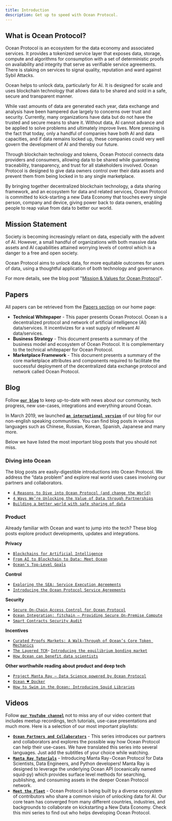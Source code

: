 ```yaml
---
title: Introduction
description: Get up to speed with Ocean Protocol.
---
```


## What is Ocean Protocol?

Ocean Protocol is an ecosystem for the data economy and associated services. It provides a tokenized service layer that exposes data, storage, compute and algorithms for consumption with a set of deterministic proofs on availability and integrity that serve as verifiable service agreements. There is staking on services to signal quality, reputation and ward against Sybil Attacks.

Ocean helps to unlock data, particularly for AI. It is designed for scale and uses blockchain technology that allows data to be shared and sold in a safe, secure and transparent manner.

While vast amounts of data are generated each year, data exchange and analysis have been hampered due largely to concerns over trust and security. Currently, many organizations have data but do not have the trusted and secure means to share it. Without data, AI cannot advance and be applied to solve problems and ultimately improve lives. More pressing is the fact that today, only a handful of companies have both AI and data capacities, and if data remains locked up, these companies could very well govern the development of AI and thereby our future.

Through blockchain technology and tokens, Ocean Protocol connects data providers and consumers, allowing data to be shared while guaranteeing traceability, transparency, and trust for all stakeholders involved. Ocean Protocol is designed to give data owners control over their data assets and prevent them from being locked in to any single marketplace.

By bringing together decentralized blockchain technology, a data sharing framework, and an ecosystem for data and related services, Ocean Protocol is committed to kick-starting a new Data Economy that touches every single person, company and device, giving power back to data owners, enabling people to reap value from data to better our world.

## Mission Statement

Society is becoming increasingly reliant on data, especially with the advent of AI. However, a small handful of organizations with both massive data assets and AI capabilities attained worrying levels of control which is a danger to a free and open society.

Ocean Protocol aims to unlock data, for more equitable outcomes for users of data, using a thoughtful application of both technology and governance.

For more details, see the blog post "[Mission & Values for Ocean Protocol](https://blog.oceanprotocol.com/mission-values-for-ocean-protocol-aba998e95b8)".

## Papers

All papers can be retrieved from the [Papers section](https://oceanprotocol.com/protocol/#papers) on our home page:

- **Technical Whitepaper** - This paper presents Ocean Protocol. Ocean is a decentralized protocol and network of artificial intelligence (AI) data/services. It incentivizes for a vast supply of relevant AI data/services.
- **Business Strategy** - This document presents a summary of the business model and ecosystem of Ocean Protocol. It is complementary to the technical whitepaper for Ocean Protocol.
- **Marketplace Framework** - This document presents a summary of the core marketplace attributes and components required to facilitate the successful deployment of the decentralized data exchange protocol and network called Ocean Protocol.

## Blog

Follow [**`our blog`**](https://blog.oceanprotocol.com/) to keep up-to-date with news about our community, tech progress, new use-cases, integrations and everything around Ocean. 

In March 2019, we launched [**`an international version`**](https://medium.com/ocean-protocol-international)
of our blog for our non-english speaking communities. You can find blog posts in various languages such as Chinese, Russian, Korean, Spanish, Japanese and many more. 

Below we have listed the most important blog posts that you should not miss. 

### Diving into Ocean
The blog posts are easily-digestible introductions into Ocean Protocol. We address the “data problem” and explore real world uses cases involving our partners and collaborators.  

- [`4 Reasons to Dive into Ocean Protocol (and change the World)`](https://blog.oceanprotocol.com/4-reasons-to-dive-into-ocean-protocol-and-change-the-world-b18cc8d53235)
- [`4 Ways We’re Unlocking the Value of Data through Partnerships`](https://blog.oceanprotocol.com/4-ways-were-unlocking-the-value-of-data-through-partnerships-9ee468e38265)
- [`Building a better world with safe sharing of data`](https://blog.oceanprotocol.com/building-a-better-world-with-safe-sharing-of-data-d448ec2472b0)

### Product
Already familiar with Ocean and want to jump into the tech? These blog posts explore product developments, updates and integrations. 

**Privacy**
- [`Blockchains for Artificial Intelligence`](https://blog.oceanprotocol.com/blockchains-for-artificial-intelligence-ec63b0284984)
- [`From AI to Blockchain to Data: Meet Ocean`](https://blog.oceanprotocol.com/from-ai-to-blockchain-to-data-meet-ocean-f210ff460465)
- [`Ocean’s Top-Level Goals`](https://blog.oceanprotocol.com/oceans-top-level-goals-3dd75907187)

**Control**

- [`Exploring the SEA: Service Execution Agreements`](https://blog.oceanprotocol.com/exploring-the-sea-service-execution-agreements-65f7523d85e2)
- [`Introducing the Ocean Protocol Service Agreements`](https://blog.oceanprotocol.com/oep-11-service-agreements-63421ca76d9f)

**Security**

- [`Secure On-Chain Access Control for Ocean Protocol`](https://blog.oceanprotocol.com/secure-on-chain-access-control-for-ocean-protocol-38dca0af820c)
- [`Ocean Integration: fitchain — Providing Secure On-Premise Compute`](https://blog.oceanprotocol.com/ocean-integration-fitchain-secure-on-premises-compute-59f43a944266)
- [`Smart Contracts Security Audit`](https://blog.oceanprotocol.com/smart-contracts-security-audit-6672de695b5b)

**Incentives**

- [`Curated Proofs Markets: A Walk-Through of Ocean’s Core Token Mechanics`](https://blog.oceanprotocol.com/curated-proofs-markets-a-walk-through-of-oceans-core-token-mechanics-3d50851a8005)
- [`The Layered TCR`](https://blog.oceanprotocol.com/the-layered-tcr-56cc5b4cdc45)- [`Introducing the equilibrium bonding market`](https://blog.oceanprotocol.com/introducing-the-equilibrium-bonding-market-e7db528e0eff)
- [`How Ocean can benefit data scientists`](https://blog.oceanprotocol.com/how-ocean-can-benefit-data-scientists-7e502e5f1a5f)

**Other worthwhile reading about product and deep tech**

- [`Project Manta Ray — Data Science powered by Ocean Protocol`](https://blog.oceanprotocol.com/project-manta-ray-data-science-powered-by-ocean-protocol-535c54089b0f)
- [`Ocean ♥ Docker`](https://blog.oceanprotocol.com/ocean-docker-d43d992d8ecf)
- [`How to Swim in the Ocean: Introducing Squid Libraries`](https://blog.oceanprotocol.com/ocean-protocol-squid-library-java-c92a6035ce39)

##  Videos

Follow [**`our YouTube channel`**](https://www.youtube.com/oceanprotocol) not to miss any of our video content that includes meetup recordings, tech tutorials, use-case presentations and much more. Here is a selection of our most important playlists:

- [**`Ocean Partners and Collaborators`**](https://www.youtube.com/playlist?list=PL_dn0wVs9kWohtVtZZlj9AR5gcMj0s15h) - This series introduces our partners and collaborators and explores the possible way how Ocean Protocol can help their use-cases. 
We have translated this series into several languages. Just add the subtitles of your choice while watching. 
- [**`Manta Ray Tutorials`**](https://www.youtube.com/playlist?list=PL_dn0wVs9kWqSO2iCXvrWuxKFSgVr0Jrw) - Introducing Manta Ray - Ocean Protocol for Data Scientists, Data Engineers, and Python developers! 
Manta Ray is designed to leverage the underlying Ocean API (oceanically named squid-py) which provides surface level methods for searching, publishing, and consuming assets in the deeper Ocean Protocol network.
- [**`Meet the Fleet`**](https://www.youtube.com/playlist?list=PL_dn0wVs9kWrgEGk0cd52qO6w3FiuY65G) - Ocean Protocol is being built by a diverse ecosystem of contributors who share a common vision of unlocking data for AI. Our core team  has converged from many different countries, industries, and backgrounds to collaborate on kickstarting a New Data Economy. Check this mini series to find out who helps developing Ocean Protocol. 
